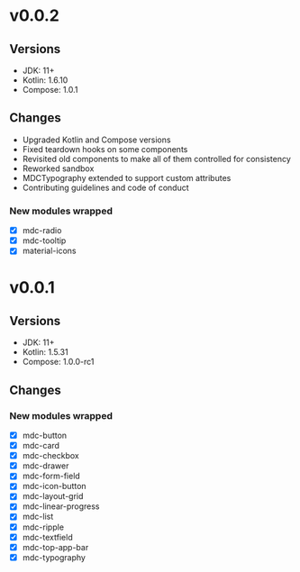 # v0.0.2
## Versions
* JDK: 11+
* Kotlin: 1.6.10
* Compose: 1.0.1
## Changes
* Upgraded Kotlin and Compose versions
* Fixed teardown hooks on some components
* Revisited old components to make all of them controlled for consistency
* Reworked sandbox
* MDCTypography extended to support custom attributes
* Contributing guidelines and code of conduct
### New modules wrapped
- [x] mdc-radio
- [x] mdc-tooltip
- [x] material-icons

# v0.0.1
## Versions
* JDK: 11+
* Kotlin: 1.5.31
* Compose: 1.0.0-rc1
## Changes
### New modules wrapped
- [x] mdc-button
- [x] mdc-card
- [x] mdc-checkbox
- [x] mdc-drawer
- [x] mdc-form-field
- [x] mdc-icon-button
- [x] mdc-layout-grid
- [x] mdc-linear-progress
- [x] mdc-list
- [x] mdc-ripple
- [x] mdc-textfield
- [x] mdc-top-app-bar
- [x] mdc-typography
